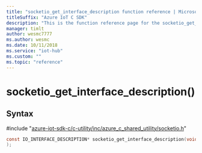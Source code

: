 ```yaml
---                             
title: "socketio_get_interface_description function reference | Microsoft Docs" 
titleSuffix: "Azure IoT C SDK"            
description: "This is the function reference page for the socketio_get_interface_description() function in the Azure IoT C SDK. This SDK is used with Azure IoT Hub and Azure IoT Hub Device Provisioning Service"            
manager: timlt                 
author: wesmc7777              
ms.author: wesmc               
ms.date: 10/11/2018                    
ms.service: "iot-hub"             
ms.custom: ""                
ms.topic: "reference"        
---                            
```


# socketio_get_interface_description()

## Syntax

\#include "[azure-iot-sdk-c/c-utility/inc/azure_c_shared_utility/socketio.h](../socketio-h.md)"  
```C
const IO_INTERFACE_DESCRIPTION* socketio_get_interface_description(void
);
```

